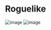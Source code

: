 # Roguelike

![image](https://user-images.githubusercontent.com/76429190/159723186-835323c4-b785-4228-97c7-abfffb9505b9.png)
![image](https://user-images.githubusercontent.com/76429190/159723332-71592322-70a4-4c94-8a81-d39e285af27f.png)
